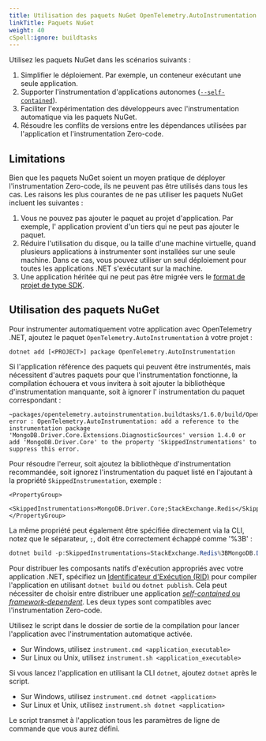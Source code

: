 ```yaml
---
title: Utilisation des paquets NuGet OpenTelemetry.AutoInstrumentation
linkTitle: Paquets NuGet
weight: 40
cSpell:ignore: buildtasks
---
```


Utilisez les paquets NuGet dans les scénarios suivants :

1. Simplifier le déploiement. Par exemple, un conteneur exécutant une seule application.
1. Supporter l'instrumentation d'applications autonomes
       ([`--self-contained`](https://learn.microsoft.com/fr-fr/dotnet/core/deploying/#publish-self-contained)).
1. Faciliter l'expérimentation des développeurs avec l'instrumentation automatique via
   les paquets NuGet.
1. Résoudre les conflits de versions entre les dépendances utilisées par l'application et
   l'instrumentation Zero-code.

## Limitations

Bien que les paquets NuGet soient un moyen pratique de déployer l'instrumentation Zero-code,
ils ne peuvent pas être utilisés dans tous les cas. Les raisons les plus courantes de ne pas utiliser les paquets
NuGet incluent les suivantes :

1. Vous ne pouvez pas ajouter le paquet au projet d'application. Par exemple, l'
   application provient d'un tiers qui ne peut pas ajouter le paquet.
1. Réduire l'utilisation du disque, ou la taille d'une machine virtuelle, quand plusieurs
   applications à instrumenter sont installées sur une seule machine. Dans ce
   cas, vous pouvez utiliser un seul déploiement pour toutes les applications .NET s'exécutant sur la
   machine.
1. Une application héritée qui ne peut pas être migrée vers le
   [format de projet de type SDK](https://learn.microsoft.com/fr-fr/nuget/resources/check-project-format#check-the-project-format).

## Utilisation des paquets NuGet

Pour instrumenter automatiquement votre application avec OpenTelemetry .NET, ajoutez le
paquet `OpenTelemetry.AutoInstrumentation` à votre projet :

```terminal
dotnet add [<PROJECT>] package OpenTelemetry.AutoInstrumentation
```

Si l'application référence des paquets qui peuvent être instrumentés, mais nécessitent
d'autres paquets pour que l'instrumentation fonctionne, la compilation échouera et vous invitera
à soit ajouter la bibliothèque d'instrumentation manquante, soit à ignorer l'
instrumentation du paquet correspondant :

```terminal
~packages/opentelemetry.autoinstrumentation.buildtasks/1.6.0/build/OpenTelemetry.AutoInstrumentation.BuildTasks.targets(29,5): error : OpenTelemetry.AutoInstrumentation: add a reference to the instrumentation package 'MongoDB.Driver.Core.Extensions.DiagnosticSources' version 1.4.0 or add 'MongoDB.Driver.Core' to the property 'SkippedInstrumentations' to suppress this error.
```

Pour résoudre l'erreur, soit ajoutez la bibliothèque d'instrumentation recommandée, soit ignorez
l'instrumentation du paquet listé en l'ajoutant à la
propriété `SkippedInstrumentation`, exemple :

```csproj
<PropertyGroup>
   <SkippedInstrumentations>MongoDB.Driver.Core;StackExchange.Redis</SkippedInstrumentations>
</PropertyGroup>
```

La même propriété peut également être spécifiée directement via la CLI, notez que le
séparateur, `;`, doit être correctement échappé comme '%3B' :

```powershell
dotnet build -p:SkippedInstrumentations=StackExchange.Redis%3BMongoDB.Driver.Core
```

Pour distribuer les composants natifs d'exécution appropriés avec votre application .NET,
spécifiez un
[Identificateur d'Exécution (RID)](https://learn.microsoft.com/fr-fr/dotnet/core/rid-catalog)
pour compiler l'application en utilisant `dotnet build` ou `dotnet publish`. Cela peut
nécessiter de choisir entre distribuer une application
[_self-contained_ ou _framework-dependent_](https://learn.microsoft.com/fr-fr/dotnet/core/deploying/).
Les deux types sont compatibles avec l'instrumentation Zero-code.

Utilisez le script dans le dossier de sortie de la compilation pour lancer l'application avec
l'instrumentation automatique activée.

- Sur Windows, utilisez `instrument.cmd <application_executable>`
- Sur Linux ou Unix, utilisez `instrument.sh <application_executable>`

Si vous lancez l'application en utilisant la CLI `dotnet`, ajoutez `dotnet` après le
script.

- Sur Windows, utilisez `instrument.cmd dotnet <application>`
- Sur Linux et Unix, utilisez `instrument.sh dotnet <application>`

Le script transmet à l'application tous les paramètres de ligne de commande que vous
aurez défini.
